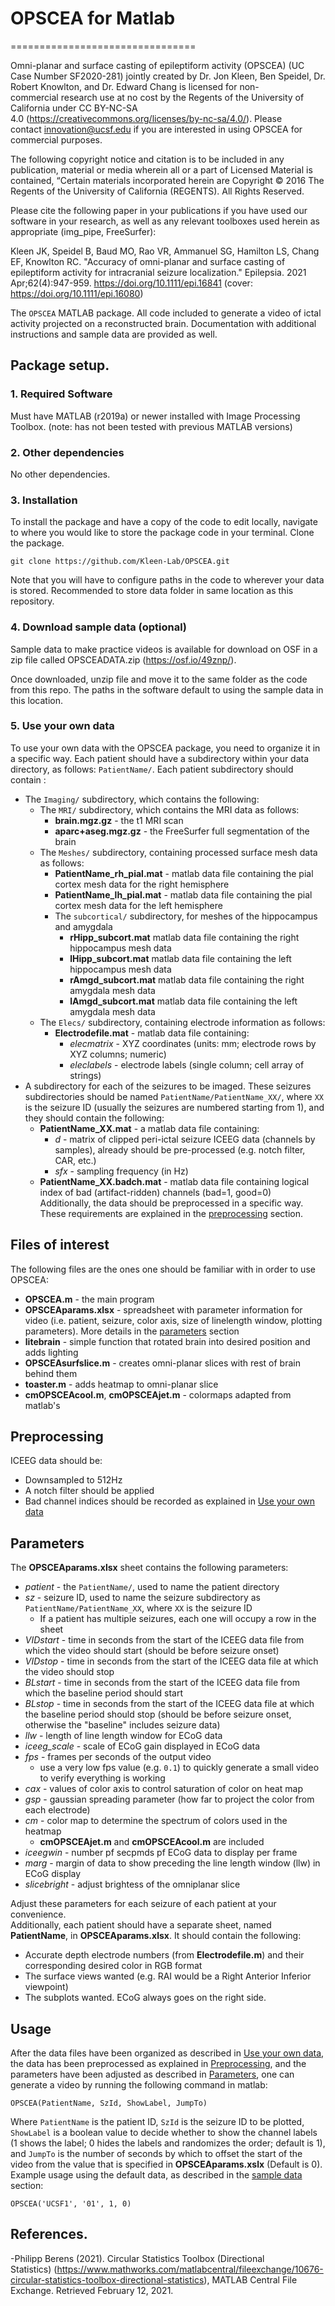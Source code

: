 # OPSCEA for Matlab
================================

Omni-planar and surface casting of epileptiform activity (OPSCEA) (UC Case Number SF2020-281) jointly created by Dr. Jon Kleen, Ben Speidel, Dr. Robert Knowlton, and Dr. Edward Chang is licensed for non-commercial research use at no cost by the Regents of the University of California under CC BY-NC-SA 4.0 (https://creativecommons.org/licenses/by-nc-sa/4.0/). Please contact innovation@ucsf.edu if you are interested in using OPSCEA for commercial purposes.  

The following copyright notice and citation is to be included in any publication, material or media wherein all or a part of Licensed Material is contained, “Certain materials incorporated herein are Copyright © 2016 The Regents of the University of California (REGENTS). All Rights Reserved.  

Please cite the following paper in your publications if you have used our software in your research, as well as any relevant toolboxes used herein as appropriate (img_pipe, FreeSurfer): 

Kleen JK, Speidel B, Baud MO, Rao VR, Ammanuel SG, Hamilton LS, Chang EF, Knowlton RC. "Accuracy of omni-planar and surface casting of epileptiform activity for intracranial seizure localization." Epilepsia. 2021 Apr;62(4):947-959. https://doi.org/10.1111/epi.16841
(cover: https://doi.org/10.1111/epi.16080)

The `OPSCEA` MATLAB package. All code included to generate a video of ictal activity projected on a reconstructed brain. Documentation with additional instructions and sample data are provided as well.

## Package setup.
### 1. Required Software

Must have MATLAB (r2019a) or newer installed with Image Processing Toolbox. (note: has not been tested with previous MATLAB versions)

### 2. Other dependencies

No other dependencies.

### 3. Installation
To install the package and have a copy of the code to edit locally, navigate to where you would like to store the package code in your terminal. Clone the package.
```
git clone https://github.com/Kleen-Lab/OPSCEA.git
```
Note that you will have to configure paths in the code to wherever your data is stored. Recommended to store data folder in same location as this repository.

### 4. Download sample data (optional)
Sample data to make practice videos is available for download on OSF in a zip file called OPSCEADATA.zip (https://osf.io/49znp/). 

Once downloaded, unzip file and move it to the same folder as the code from this repo. The paths in the software default to using the sample data in this location.

### 5. Use your own data  
To use your own data with the OPSCEA package, you need to organize it in a specific way. Each patient should have a subdirectory within your data directory, as follows: `PatientName/`. Each patient subdirectory should contain : 
- The `Imaging/` subdirectory, which contains the following:
  - The `MRI/` subdirectory, which contains the MRI data as follows:
    - **brain.mgz.gz** - the t1 MRI scan
    - **aparc+aseg.mgz.gz** - the FreeSurfer full segmentation of the brain
  - The `Meshes/` subdirectory, containing processed surface mesh data as follows:
    - **PatientName_rh_pial.mat** - matlab data file containing the pial cortex mesh data for the right hemisphere
    - **PatientName_lh_pial.mat** - matlab data file containing the pial cortex mesh data for the left hemisphere
    - The `subcortical/` subdirectory, for meshes of the hippocampus and amygdala
      - **rHipp_subcort.mat** matlab data file containing the right hippocampus mesh data
      - **lHipp_subcort.mat** matlab data file containing the left hippocampus mesh data
      - **rAmgd_subcort.mat** matlab data file containing the right amygdala mesh data
      - **lAmgd_subcort.mat** matlab data file containing the left amygdala mesh data
  - The `Elecs/` subdirectory, containing electrode information as follows:
    - **Electrodefile.mat** - matlab data file containing:
      - *elecmatrix* - XYZ coordinates (units: mm; electrode rows by XYZ columns; numeric)
      - *eleclabels* - electrode labels (single column; cell array of strings)
- A subdirectory for each of the seizures to be imaged. These seizures subdirectories should be named `PatientName/PatientName_XX/`, where `XX` is the seizure ID (usually the seizures are numbered starting from 1), and they should contain the following: 
  - **PatientName_XX.mat** - a matlab data file containing:
    - *d* - matrix of clipped peri-ictal seizure ICEEG data (channels by samples), already should be pre-processed (e.g. notch filter, CAR, etc.)
    - *sfx* - sampling frequency (in Hz)
  - **PatientName_XX.badch.mat** - matlab data file containing logical index of bad (artifact-ridden) channels (bad=1, good=0)  
Additionally, the data should be preprocessed in a specific way. These requirements are explained in the [preprocessing](#preprocessing) section.
  
 ## Files of interest  
 The following files are the ones one should be familiar with in order to use OPSCEA:
 - **OPSCEA.m** - the main program
 - **OPSCEAparams.xlsx** - spreadsheet with parameter information for video (i.e. patient, seizure, color axis, size of linelength window, plotting parameters). More details in the [parameters](#parameters) section
 - **litebrain** - simple function that rotated brain into desired position and adds lighting
 - **OPSCEAsurfslice.m** - creates omni-planar slices with rest of brain behind them
 - **toaster.m** - adds heatmap to omni-planar slice
 - **cmOPSCEAcool.m**, **cmOPSCEAjet.m** - colormaps adapted from matlab's 

## Preprocessing  
ICEEG data should be:
- Downsampled to 512Hz
- A notch filter should be applied
- Bad channel indices should be recorded as explained in [Use your own data](#5-use-your-own-data)

## Parameters  
The **OPSCEAparams.xlsx** sheet contains the following parameters:
- *patient* - the `PatientName/`, used to name the patient directory
- *sz* - seizure ID, used to name the seizure subdirectory as `PatientName/PatientName_XX`, where `XX` is the seizure ID
  - If a patient has multiple seizures, each one will occupy a row in the sheet
- *VIDstart* - time in seconds from the start of the ICEEG data file from which the video should start (should be before seizure onset)
- *VIDstop* - time in seconds from the start of the ICEEG data file at which the video should stop
- *BLstart* - time in seconds from the start of the ICEEG data file from which the baseline period should start
- *BLstop* - time in seconds from the start of the ICEEG data file at which the baseline period should stop (should be before seizure onset, otherwise the "baseline" includes seizure data)
- *llw* - length of line length window for ECoG data
- *iceeg_scale* - scale of ECoG gain displayed in ECoG data
- *fps* - frames per seconds of the output video
  - use a very low fps value (e.g. `0.1`) to quickly generate a small video to verify everything is working
- *cax* - values of color axis to control saturation of color on heat map
- *gsp* - gaussian spreading parameter (how far to project the color from each electrode)
- *cm* - color map to determine the spectrum of colors used in the heatmap
  - **cmOPSCEAjet.m** and **cmOPSCEAcool.m** are included
- *iceegwin* - number pf secpmds pf ECoG data to display per frame
- *marg* - margin of data to show preceding the line length window (llw) in ECoG display
- *slicebright* - adjust brightess of the omniplanar slice  

Adjust these parameters for each seizure of each patient at your convenience.  
Additionally, each patient should have a separate sheet, named **PatientName**, in **OPSCEAparams.xlsx**. It should contain the following:
- Accurate depth electrode numbers (from **Electrodefile.m**) and their corresponding desired color in RGB format
- The surface views wanted (e.g. RAI would be a Right Anterior Inferior viewpoint)
- The subplots wanted. ECoG always goes on the right side. 

## Usage
After the data files have been organized as described in [Use your own data](#5-use-your-own-data), the data has been preprocessed as explained in [Preprocessing](#preprocessing), and the parameters have been adjusted as described in [Parameters](#parameters), one can generate a video by running the following command in matlab: 
```
OPSCEA(PatientName, SzId, ShowLabel, JumpTo)
```
Where `PatientName` is the patient ID, `SzId` is the seizure ID to be plotted, `ShowLabel` is a boolean value to decide whether to show the channel labels (1 shows the label; 0 hides the labels and randomizes the order; default is 1), and `JumpTo` is the number of seconds by which to offset the start of the video from the value that is specified in **OPSCEAparams.xslx** (Default is 0).  
Example usage using the default data, as described in the [sample data](#4-download-sample-data) section:
```
OPSCEA('UCSF1', '01', 1, 0)
```
## References.
-Philipp Berens (2021). Circular Statistics Toolbox (Directional Statistics) (https://www.mathworks.com/matlabcentral/fileexchange/10676-circular-statistics-toolbox-directional-statistics), MATLAB Central File Exchange. Retrieved February 12, 2021.
